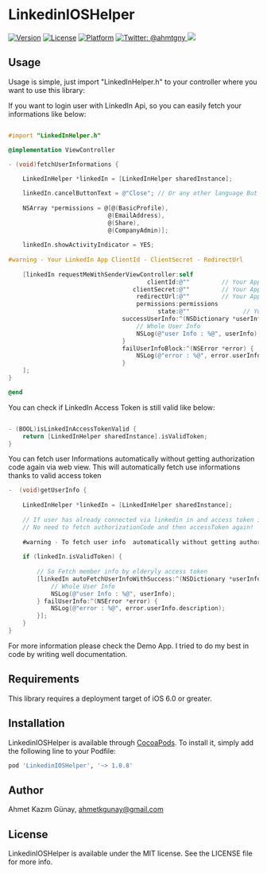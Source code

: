 # LinkedinIOSHelper

[![Version](https://img.shields.io/cocoapods/v/LinkedinIOSHelper.svg?style=flat)](http://cocoapods.org/pods/LinkedinIOSHelper)
[![License](https://img.shields.io/cocoapods/l/LinkedinIOSHelper.svg?style=flat)](http://cocoapods.org/pods/LinkedinIOSHelper)
[![Platform](https://img.shields.io/cocoapods/p/LinkedinIOSHelper.svg?style=flat)](http://cocoapods.org/pods/LinkedinIOSHelper)
<a href="https://twitter.com/ahmtgny">
<img src="https://img.shields.io/badge/contact-@ahmtgny-blue.svg?style=flat" alt="Twitter: @ahmtgny" />
</a>
<a href="https://github.com/ahmetkgunay/LinkedinIOSHelper/tree/master/LinkedInIOSHelper">
<img src="https://img.shields.io/gemnasium/mathiasbynens/he.svg?style=flat">
</a>

## Usage

Usage is simple, just import "LinkedInHelper.h" to your controller where you want to use this library:

If you want to login user with LinkedIn Api, so you can easily fetch your informations like below:

```objective-c

#import "LinkedInHelper.h"

@implementation ViewController

- (void)fetchUserInformations {        
	
	LinkedInHelper *linkedIn = [LinkedInHelper sharedInstance];

    linkedIn.cancelButtonText = @"Close"; // Or any other language But Default is Close
	
    NSArray *permissions = @[@(BasicProfile),
                            @(EmailAddress),
                            @(Share),
                            @(CompanyAdmin)];
        
    linkedIn.showActivityIndicator = YES;
        
#warning - Your LinkedIn App ClientId - ClientSecret - RedirectUrl
        
    [linkedIn requestMeWithSenderViewController:self
                                       clientId:@""         // Your App Client Id
                                   clientSecret:@""         // Your App Client Secret
                                    redirectUrl:@""         // Your App Redirect Url
                                    permissions:permissions
                                          state:@""               // Your client state
                                successUserInfo:^(NSDictionary *userInfo) {
                                    // Whole User Info
                                    NSLog(@"user Info : %@", userInfo);
                                }
                                failUserInfoBlock:^(NSError *error) {
                                    NSLog(@"error : %@", error.userInfo.description);
                                }
    ];
}

@end
```

You can check if LinkedIn Access Token is still valid  like below:
```objective-c

- (BOOL)isLinkedInAccessTokenValid {
	return [LinkedInHelper sharedInstance].isValidToken;
}

```

You can fetch user Informations automatically without getting authorization code again via web view.
This will automatically fetch use informations thanks to valid access token
```objective-c
-  (void)getUserInfo {
	
	LinkedInHelper *linkedIn = [LinkedInHelper sharedInstance];
    
    // If user has already connected via linkedin in and access token is still valid then
    // No need to fetch authorizationCode and then accessToken again!
    
    #warning - To fetch user info  automatically without getting authorization code, accessToken must be still valid
    
    if (linkedIn.isValidToken) {
                
        // So Fetch member info by elderyly access token
        [linkedIn autoFetchUserInfoWithSuccess:^(NSDictionary *userInfo) {
            // Whole User Info
            NSLog(@"user Info : %@", userInfo);
        } failUserInfo:^(NSError *error) {
            NSLog(@"error : %@", error.userInfo.description);
        }];
    }
}
```
For more information please check the Demo App.
I tried to do my best in code by writing well documentation.

## Requirements

This library requires a deployment target of iOS 6.0 or greater.

## Installation

LinkedinIOSHelper is available through [CocoaPods](http://cocoapods.org). To install
it, simply add the following line to your Podfile:

```ruby
pod 'LinkedinIOSHelper', '~> 1.0.8'
```

## Author

Ahmet Kazım Günay, ahmetkgunay@gmail.com

## License

LinkedinIOSHelper is available under the MIT license. See the LICENSE file for more info.
